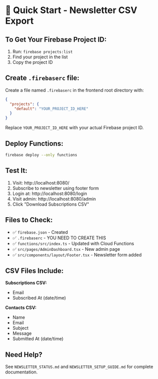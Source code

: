 # 🚀 Quick Start - Newsletter CSV Export

## To Get Your Firebase Project ID:

1. Run: `firebase projects:list`
2. Find your project in the list
3. Copy the project ID

## Create `.firebaserc` file:

Create a file named `.firebaserc` in the frontend root directory with:

```json
{
  "projects": {
    "default": "YOUR_PROJECT_ID_HERE"
  }
}
```

Replace `YOUR_PROJECT_ID_HERE` with your actual Firebase project ID.

## Deploy Functions:

```bash
firebase deploy --only functions
```

## Test It:

1. Visit: http://localhost:8080/
2. Subscribe to newsletter using footer form
3. Login at: http://localhost:8080/login
4. Visit admin: http://localhost:8080/admin
5. Click "Download Subscriptions CSV"

## Files to Check:

- ✅ `firebase.json` - Created
- ✅ `.firebaserc` - YOU NEED TO CREATE THIS
- ✅ `functions/src/index.ts` - Updated with Cloud Functions
- ✅ `src/pages/AdminDashboard.tsx` - New admin page
- ✅ `src/components/layout/Footer.tsx` - Newsletter form added

## CSV Files Include:

**Subscriptions CSV:**
- Email
- Subscribed At (date/time)

**Contacts CSV:**
- Name
- Email  
- Subject
- Message
- Submitted At (date/time)

## Need Help?

See `NEWSLETTER_STATUS.md` and `NEWSLETTER_SETUP_GUIDE.md` for complete documentation.
